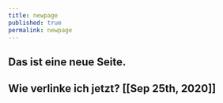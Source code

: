 ```yaml
---
title: newpage
published: true
permalink: newpage
---
```


## Das ist eine neue Seite.
## Wie verlinke ich jetzt? [[Sep 25th, 2020]]